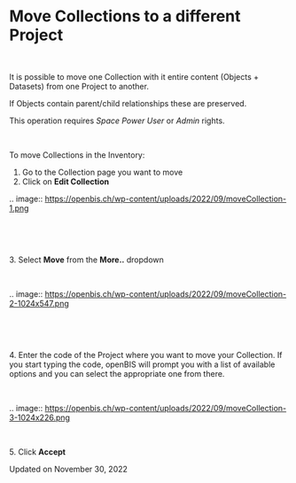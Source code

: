 Move Collections to a different Project
=======================================

<a href="#" class="wedocs-print-article wedocs-hide-print wedocs-hide-mobile" title="Print this article"><em></em></a>

 

It is possible to move one Collection with it entire content (Objects +
Datasets) from one Project to another.

If Objects contain parent/child relationships these are preserved.

This operation requires *Space Power User* or *Admin* rights.

 

To move Collections in the Inventory:

1.  Go to the Collection page you want to move
2.  Click on **Edit Collection**

.. image:: https://openbis.ch/wp-content/uploads/2022/09/moveCollection-1.png

 

 

3\. Select **Move** from the **More..** dropdown

 

.. image:: https://openbis.ch/wp-content/uploads/2022/09/moveCollection-2-1024x547.png

 

 

4\. Enter the code of the Project where you want to move your
Collection. If you start typing the code, openBIS will prompt you with a
list of available options and you can select the appropriate one from
there.

 

.. image:: https://openbis.ch/wp-content/uploads/2022/09/moveCollection-3-1024x226.png

 

5\. Click **Accept**

Updated on November 30, 2022

